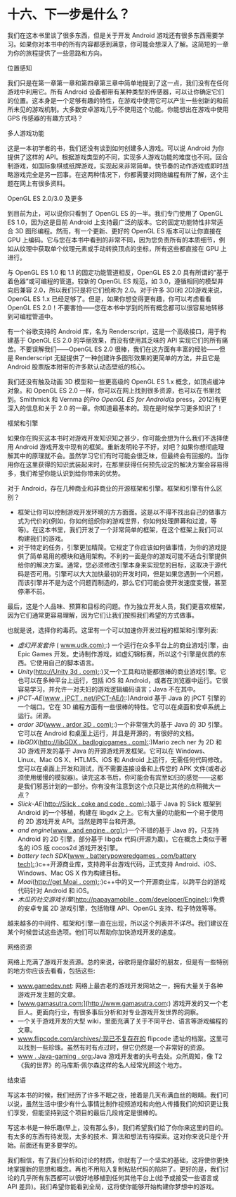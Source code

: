 # 十六、下一步是什么？

我们在这本书里谈了很多东西，但是关于开发 Android 游戏还有很多东西需要学习。如果你对本书中的所有内容都感到满意，你可能会想深入了解。这简短的一章为你的旅程提供了一些思路和方向。

位置感知

我们只是在第一章第一章和第四章第三章中简单地提到了这一点，我们没有在任何游戏中利用它。所有 Android 设备都带有某种类型的传感器，可以让你确定它们的位置。这本身是一个足够有趣的特性，在游戏中使用它可以产生一些创新的和前所未见的游戏机制。大多数安卓游戏几乎不使用这个功能。你能想出在游戏中使用 GPS 传感器的有趣方式吗？

多人游戏功能

这是一本初学者的书，我们还没有谈到如何创建多人游戏。可以说 Android 为你提供了这样的 API。根据游戏类型的不同，实现多人游戏功能的难度也不同。回合制游戏，如国际象棋或纸牌游戏，实现起来非常简单。快节奏的动作游戏或即时战略游戏完全是另一回事。在这两种情况下，你都需要对网络编程有所了解，这个主题在网上有很多资料。

OpenGL ES 2.0/3.0 及更多

到目前为止，可以说你只看到了 OpenGL ES 的一半。我们专门使用了 OpenGL ES 1.0，因为这是目前 Android 上支持最广泛的版本。它的固定功能特性非常适合 3D 图形编程。然而，有一个更新、更好的 OpenGL ES 版本可以让你直接在 GPU 上编码。它与您在本书中看到的非常不同，因为您负责所有的本质细节，例如从纹理中获取单个纹理元素或手动转换顶点的坐标，所有这些都直接在 GPU 上进行。

与 OpenGL ES 1.0 和 1.1 的固定功能管道相反，OpenGL ES 2.0 具有所谓的“基于着色器”或可编程的管道。较新的 OpenGL ES 规范，如 3.0，遵循相同的模型并向后兼容 2.0，所以我们只是将它们统称为 2.0。对于许多 3D(和 2D)游戏来说，OpenGL ES 1.x 已经足够了。但是，如果你想变得更有趣，你可以考虑看看 OpenGL ES 2.0！不要害怕——您在本书中学到的所有概念都可以很容易地转移到可编程管道中。

有一个谷歌支持的 Android 库，名为 Renderscript，这是一个高级接口，用于构建基于 OpenGL ES 2.0 的华丽效果，而没有使用其乏味的 API 实现它们的所有痛苦。不要误解我们——OpenGL ES 2.0 很棒，我们在这方面有丰富的经验——但是 Renderscript 无疑提供了一种创建许多图形效果的更简单的方法，并且它是 Android 股票版本附带的许多默认动态壁纸的核心。

我们还没有触及动画 3D 模型和一些更高级的 OpenGL ES 1.x 概念，如顶点缓冲对象。和 OpenGL ES 2.0 一样，你可以在网上找到很多资源，也可以在书里找到。Smithmick 和 Vernma 的*Pro OpenGL ES for Android*(a press，2012)有更深入的信息和关于 2.0 的一章。你知道最基本的。现在是时候学习更多知识了！

框架和引擎

如果你在购买这本书时对游戏开发知识知之甚少，你可能会想为什么我们不选择使用 Android 游戏开发中现有的框架。重新发明轮子不好，对吧？如果你想彻底理解其中的原理就不会。虽然学习它们有时可能会很乏味，但最终会有回报的。当你用你在这里获得的知识武装起来时，在那里获得任何预先设定的解决方案会容易得多，我们希望你能认识到给你带来的优势。

对于 Android，存在几种商业和非商业的开源框架和引擎。框架和引擎有什么区别？

*   框架让你可以控制游戏开发环境的方方面面。这是以不得不找出自己的做事方式为代价的(例如，你如何组织你的游戏世界，你如何处理屏幕和过渡，等等)。在这本书里，我们开发了一个非常简单的框架，在这个框架上我们可以构建我们的游戏。
*   对于特定的任务，引擎更加精简。它规定了你应该如何做事情，为你的游戏提供了简单易用的模块和通用架构。不利的一面是你的游戏可能不适合引擎提供给你的解决方案。通常，您必须修改引擎本身来实现您的目标，这取决于源代码是否可用。引擎可以大大加快最初的开发时间，但是如果您遇到一个问题，而该引擎并不是为这个问题而制造的，那么它们可能会使开发速度变慢，甚至停滞不前。

最后，这是个人品味、预算和目标的问题。作为独立开发人员，我们更喜欢框架，因为它们通常更容易理解，因为它们让我们按照我们希望的方式做事。

也就是说，选择你的毒药。这里有一个可以加速你开发过程的框架和引擎列表:

*   *虚幻开发套件* ( [www.udk.com):](http://www.udk.com):) 一个运行在众多平台上的商业游戏引擎，由 Epic Games 开发。史诗制作游戏，如虚幻锦标赛，所以这个引擎是优质的东西。它使用自己的脚本语言。
*   *Unity*([http://Unity 3d . com):](http://unity3d.com):)又一个工具和功能都很棒的商业游戏引擎。它也可以在多种平台上运行，包括 iOS 和 Android，或者在浏览器中运行。它很容易学习，并允许一对夫妇的游戏逻辑编码语言；Java 不在其中。
*   *jPCT*-*AE*([www . jPCT . net/jPCT-AE/):](http://www.jpct.net/jpct-ae/):)Android 基于 Java 的 jPCT 引擎的一个端口。它在 3D 编程方面有一些很棒的特性。它可以在桌面和安卓系统上运行。闭源。
*   *ardor 3D*([www . ardor 3D . com):](http://www.ardor3d.com):)一个非常强大的基于 Java 的 3D 引擎。它可以在 Android 和桌面上运行，并且是开源的，有很好的文档。
*   *libGDX*([http://libGDX . badlogicgames . com):](http://libgdx.badlogicgames.com):)Mario zech ner 为 2D 和 3D 游戏开发的基于 Java 的开源游戏开发框架。它可以在 Windows、Linux、Mac OS X、HTLM5、iOS 和 Android 上运行，无需任何代码修改。您可以在桌面上开发和测试，而不需要连接设备和上传您的 APK 文件(或者必须使用缓慢的模拟器)。读完这本书后，你可能会有宾至如归的感觉——这都是我们邪恶计划的一部分。你有没有注意到这个点只是比其他的点稍微大一点？
*   *Slick*-*AE*([http://Slick . coke and code . com):](http://slick.cokeandcode.com):)基于 Java 的 Slick 框架到 Android 的一个移植，构建在 libgdx 之上。它有大量的功能和一个易于使用的 2D 游戏开发 API。当然是跨平台和开源。
*   *and engine*([www . and engine . org):](http://www.andengine.org):)一个不错的基于 Java 的，只支持 Android 的 2D 引擎，部分基于 libgdx 代码(开源为赢)。它在概念上类似于著名的 iOS 版 cocos2d 游戏开发引擎。
*   *battery tech SDK*([www . batterypoweredgames . com/battery tech):](http://www.batterypoweredgames.com/batterytech):)c++开源商业库，支持跨平台游戏代码，正式支持 Android、iOS、Windows、Mac OS X 作为构建目标。
*   *Moai*([http://get Moai . com):](http://getmoai.com):)c++中的又一个开源商业库，以跨平台的游戏代码针对 Android 和 iOS。
*   *木瓜的社交游戏引擎*([http://papayamobile . com/developer/Engine):](http://papayamobile.com/developer/engine):)免费的安卓专属 2D 游戏引擎，包括物理 API、OpenGL 支持、粒子特效等等。

越来越多的中间件、框架和引擎一直在出现，所以这个列表并不详尽。我们建议在某个时候尝试这些选项。他们可以帮助你加快游戏开发的速度。

网络资源

网络上充满了游戏开发资源。总的来说，谷歌将是你最好的朋友，但是有一些特别的地方你应该去看看，包括这些:

*   www.gamedev.net: 网络上最古老的游戏开发网站之一，拥有大量关于各种游戏开发主题的文章。
*   [www.gamasutra.com:](http://www.gamasutra.com:) 游戏开发的又一个老巨人。更面向行业，有很多事后分析和对专业游戏开发世界的洞察。
*   一个关于游戏开发的大型 wiki，里面充满了关于不同平台、语言等游戏编程的文章。
*   www.flipcode.com/archives/:现已不复存在的 flipcode 遗址的档案。这里可以找到一些珍珠。虽然有时有点过时，但它仍然是一个非常好的资源。
*   [www . Java-gaming . org:](http://www.java-gaming.org:)Java 游戏开发者的头号去处。众所周知，像 T2《我的世界》的马库斯·佩尔森这样的名人经常光顾这个地方。

结束语

写这本书的时候，我们经历了许多不眠之夜，接着是几天布满血丝的眼睛。我们可以说，虽然生活中很少有什么事情比制作视频游戏和向他人传播我们的知识更让我们享受，但能坚持到这个项目的最后几段肯定是很棒的。

写这本书是一种乐趣(早上，没有那么多)，我们希望我们给了你你来这里的目的。有太多的东西有待发现，太多的技术、算法和想法有待探索。这对你来说只是个开始。前面还有更多要学的。

我们相信，有了我们分析和讨论的材质，你就有了一个坚实的基础，这将使你更快地掌握新的思想和概念。再也不用陷入复制粘贴代码的陷阱了。更好的是，我们讨论的几乎所有东西都可以很好地移植到任何其他平台上(给予或接受一些语言或 API 差异)。我们希望你能看到全局，这将使你能够开始构建你梦想中的游戏。